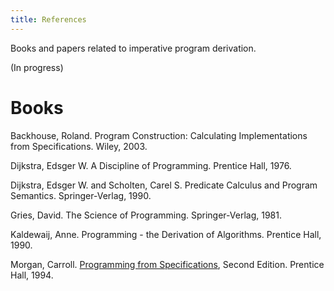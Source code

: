 ```yaml
---
title: References
---
```


Books and papers related to imperative program derivation.

(In progress)

# Books

Backhouse, Roland. Program Construction: Calculating Implementations from Specifications. Wiley, 2003.

Dijkstra, Edsger W. A Discipline of Programming. Prentice Hall, 1976.

Dijkstra, Edsger W. and Scholten, Carel S. Predicate Calculus and Program Semantics. Springer-Verlag, 1990.

Gries, David. The Science of Programming. Springer-Verlag, 1981.

Kaldewaij, Anne. Programming - the Derivation of Algorithms. Prentice Hall, 1990.

Morgan, Carroll. [Programming from Specifications](https://www.cs.ox.ac.uk/publications/books/PfS/), Second Edition. Prentice Hall, 1994.
